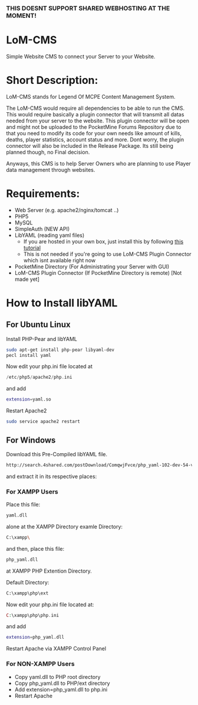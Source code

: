 ### THIS DOESNT SUPPORT SHARED WEBHOSTING AT THE MOMENT!

LoM-CMS
=========

Simple Website CMS to connect your Server to your Website.

Short Description:
==================
LoM-CMS stands for Legend Of MCPE Content Management System.

The LoM-CMS would require all dependencies to be able to run the CMS. This would require basically a plugin connector that will transmit all datas needed from your server to the website. This plugin connector will be open and might not be uploaded to the PocketMine Forums Repository due to that you need to modify its code for your own needs like amount of kills, deaths, player statistics, account status and more. Dont worry, the plugin connector will also be included in the Release Package. Its still being planned though, no Final decision.

Anyways, this CMS is to help Server Owners who are planning to use Player data management through websites.

# Requirements:
- Web Server (e.g. apache2/nginx/tomcat ..)
- PHP5
- MySQL
- SimpleAuth (NEW API)
- LibYAML (reading yaml files)
  - If you are hosted in your own box, just install this by following [this tutorial](https://github.com/LegendOfMCPE/LoM-CMS#how-to-install-libyaml)
  - This is not needed if you're going to use LoM-CMS Plugin Connector which isnt available right now
- PocketMine Directory (For Administrating your Server with GUI)
- LoM-CMS Plugin Connector (If PocketMine Directory is remote) [Not made yet]


# How to Install libYAML

## For Ubuntu Linux

Install PHP-Pear and libYAML
```bash
sudo apt-get install php-pear libyaml-dev
pecl install yaml
```

Now edit your php.ini file located at
```php
/etc/php5/apache2/php.ini
```
and add
```bash
extension=yaml.so
```
Restart Apache2

```bash
sudo service apache2 restart
```

## For Windows

Download this Pre-Compiled libYAML file.
```bash
http://search.4shared.com/postDownload/ComqwjFvce/php_yaml-102-dev-54-vc9-x86.html
```
and extract it in its respective places:
### For XAMPP Users
Place this file:
```bash
yaml.dll
```
alone at the XAMPP Directory
examle Directory:
```bash
C:\xampp\
```
and then, place this file:
```bash
php_yaml.dll
```
at XAMPP PHP Extention Directory.

Default Directory:
```bash
C:\xampp\php\ext
```
Now edit your php.ini file located at:
```php
C:\xampp\php\php.ini
```
and add
```bash
extension=php_yaml.dll
```
Restart Apache via XAMPP Control Panel

### For NON-XAMPP Users

- Copy yaml.dll to PHP root directory
- Copy php_yaml.dll to PHP/ext directory
- Add extension=php_yaml.dll to php.ini
- Restart Apache

